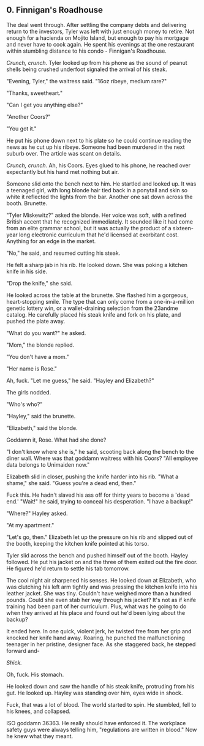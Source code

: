 ## 0. Finnigan's Roadhouse

The deal went through. After settling the company debts and delivering return to the investors, Tyler was left with just enough money to retire. Not enough for a hacienda on Mojito Island, but enough to pay his mortgage and never have to cook again. He spent his evenings at the one restaurant within stumbling distance to his condo - Finnigan's Roadhouse.

_Crunch, crunch._ Tyler looked up from his phone as the sound of peanut shells being crushed underfoot signaled the arrival of his steak.

"Evening, Tyler," the waitress said. "16oz ribeye, medium rare?"

"Thanks, sweetheart."

"Can I get you anything else?"

"Another Coors?"

"You got it."

He put his phone down next to his plate so he could continue reading the news as he cut up his ribeye. Someone had been murdered in the next suburb over. The article was scant on details.

_Crunch, crunch._ Ah, his Coors. Eyes glued to his phone, he reached over expectantly but his hand met nothing but air.

Someone slid onto the bench next to him. He startled and looked up. It was a teenaged girl, with long blonde hair tied back in a ponytail and skin so white it reflected the lights from the bar. Another one sat down across the booth. Brunette.

"Tyler Miskewitz?" asked the blonde. Her voice was soft, with a refined British accent that he recognized immediately. It sounded like it had come from an elite grammar school, but it was actually the product of a sixteen-year long electronic curriculum that he'd licensed at exorbitant cost. Anything for an edge in the market.

"No," he said, and resumed cutting his steak.

He felt a sharp jab in his rib. He looked down. She was poking a kitchen knife in his side.

"Drop the knife," she said.

He looked across the table at the brunette. She flashed him a gorgeous, heart-stopping smile. The type that can only come from a one-in-a-million genetic lottery win, or a wallet-draining selection from the 23andme catalog. He carefully placed his steak knife and fork on his plate, and pushed the plate away.

"What do you want?" he asked.

"Mom," the blonde replied.

"You don't have a mom."

"Her name is Rose."

Ah, fuck. "Let me guess," he said. "Hayley and Elizabeth?"

The girls nodded.

"Who's who?"

"Hayley," said the brunette.

"Elizabeth," said the blonde.

Goddamn it, Rose. What had she done?

"I don't know where she is," he said, scooting back along the bench to the diner wall. Where was that goddamn waitress with his Coors? "All employee data belongs to Unimaiden now."

Elizabeth slid in closer, pushing the knife harder into his rib. "What a shame," she said. "Guess you're a dead end, then."

Fuck this. He hadn't slaved his ass off for thirty years to become a 'dead end.'  "Wait!" he said, trying to conceal his desperation. "I have a backup!"

"Where?" Hayley asked.

"At my apartment."

"Let's go, then." Elizabeth let up the pressure on his rib and slipped out of the booth, keeping the kitchen knife pointed at his torso.

Tyler slid across the bench and pushed himself out of the booth. Hayley followed. He put his jacket on and the three of them exited out the fire door. He figured he'd return to settle his tab tomorrow.

The cool night air sharpened his senses. He looked down at Elizabeth, who was clutching his left arm tightly and was pressing the kitchen knife into his leather jacket. She was tiny. Couldn't have weighed more than a hundred pounds. Could she even stab her way through his jacket? It's not as if knife training had been part of her curriculum. Plus, what was he going to do when they arrived at his place and found out he'd been lying about the backup?

It ended here. In one quick, violent jerk, he twisted free from her grip and knocked her knife hand away. Roaring, he punched the malfunctioning teenager in her pristine, designer face. As she staggered back, he stepped forward and-

_Shick._

Oh, fuck. His stomach.

He looked down and saw the handle of his steak knife, protruding from his gut. He looked up. Hayley was standing over him, eyes wide in shock.

Fuck, that was a lot of blood. The world started to spin. He stumbled, fell to his knees, and collapsed.

ISO goddamn 36363. He really should have enforced it. The workplace safety guys were always telling him, "regulations are written in blood." Now he knew what they meant.
